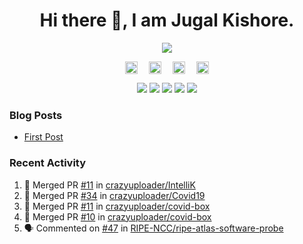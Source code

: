 <h1 align="center">Hi there 👋, I am Jugal Kishore.</h1>
<!--<p align="center"><img src="https://komarev.com/ghpvc/?username=crazyuploader" /></p>-->
<p align="center"><img src="https://readme-stats.jugalkishore.me/api?username=crazyuploader&title_color=333&text_color=777" /></p>
<p align="center">
    <a href="https://dev.to/crazyuploader" target="blank"><img align="center" src="https://cdn.jsdelivr.net/npm/simple-icons@3.0.1/icons/dev-dot-to.svg" alt="Jugal Kishore" height="20" width="20" /></a>&emsp;
    <a href="https://twitter.com/crazyjugal" target="blank"><img align="center" src="https://cdn.jsdelivr.net/npm/simple-icons@3.0.1/icons/twitter.svg" alt="kingokings" height="20" width="20" /></a>&emsp;
    <a href="https://linkedin.com/in/crazyuploader" target="blank"><img align="center" src="https://cdn.jsdelivr.net/npm/simple-icons@3.0.1/icons/linkedin.svg" alt="Jugal Kishore" height="20" width="20" /></a>&emsp;
    <a href="https://facebook.com/profile.php?id=100051213879144" target="blank"><img align="center" src="https://cdn.jsdelivr.net/npm/simple-icons@3.0.1/icons/facebook.svg" alt="Jugal Kishore" height="20" width="20" /></a>
</p>
<p align="center">
    <img src="https://badges.pufler.dev/visits/crazyuploader/crazyuploader?style=flat-square&color=black&logo=github">
    <img src="https://badges.pufler.dev/years/crazyuploader?style=flat-square&color=black&logo=github">
    <img src="https://badges.pufler.dev/repos/crazyuploader?style=flat-square&color=black&logo=github">
    <img src="https://badges.pufler.dev/gists/crazyuploader?style=flat-square&color=black&logo=github">
    <img src="https://badges.pufler.dev/commits/monthly/crazyuploader?style=flat-square&color=black&logo=github">
</p>

### Blog Posts
<!-- BLOG-POST-LIST:START -->
- [First Post](https://jugalkishore.me/posts/first-post/)
<!-- BLOG-POST-LIST:END -->

### Recent Activity

<!--START_SECTION:activity-->
1. 🎉 Merged PR [#11](https://github.com//crazyuploader/IntelliK/pull/11) in [crazyuploader/IntelliK](https://github.com//crazyuploader/IntelliK)
2. 🎉 Merged PR [#34](https://github.com//crazyuploader/Covid19/pull/34) in [crazyuploader/Covid19](https://github.com//crazyuploader/Covid19)
3. 🎉 Merged PR [#11](https://github.com//crazyuploader/covid-box/pull/11) in [crazyuploader/covid-box](https://github.com//crazyuploader/covid-box)
4. 🎉 Merged PR [#10](https://github.com//crazyuploader/covid-box/pull/10) in [crazyuploader/covid-box](https://github.com//crazyuploader/covid-box)
5. 🗣 Commented on [#47](https://github.com//RIPE-NCC/ripe-atlas-software-probe/issues/47) in [RIPE-NCC/ripe-atlas-software-probe](https://github.com//RIPE-NCC/ripe-atlas-software-probe)
<!--END_SECTION:activity-->

<!--<p align="center"><img src="https://quotes-github-readme.vercel.app/api?type=horizontal" /></p>-->
